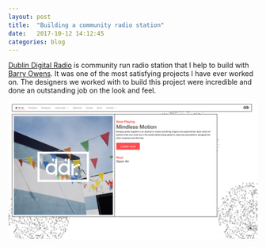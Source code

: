 ```yaml
---
layout: post
title:  "Building a community radio station"
date:   2017-10-12 14:12:45
categories: blog
---
```


[Dublin Digital Radio](https://listen.dublindigitalradio.com/) is community run radio station that I help to build with [Barry Owens](http://www.barryowens.net/). It was one of the most satisfying projects I have ever worked on. The designers we worked with to build this project were incredible and done an outstanding job on the look and feel. 


<div class="honeycombpic">
<img src="https://github.com/bawn92/bawn92.github.io/blob/master/assets/img/ddr.png?raw=true"/>
</div>
